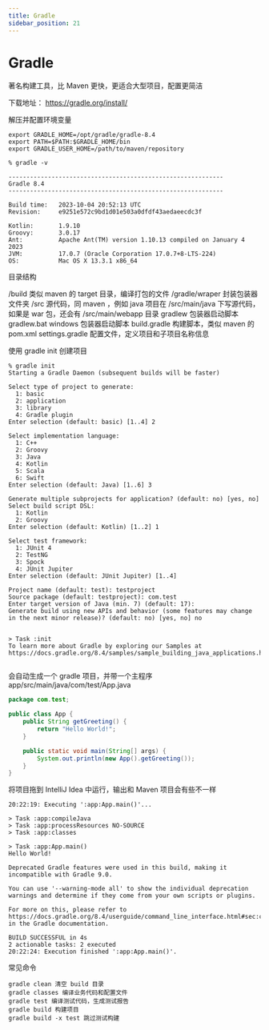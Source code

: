 ```yaml
---
title: Gradle
sidebar_position: 21
---
```


# Gradle

著名构建工具，比 Maven 更快，更适合大型项目，配置更简洁

下载地址： https://gradle.org/install/

解压并配置环境变量

```
export GRADLE_HOME=/opt/gradle/gradle-8.4
export PATH=$PATH:$GRADLE_HOME/bin
export GRADLE_USER_HOME=/path/to/maven/repository
```

```
% gradle -v

------------------------------------------------------------
Gradle 8.4
------------------------------------------------------------

Build time:   2023-10-04 20:52:13 UTC
Revision:     e9251e572c9bd1d01e503a0dfdf43aedaeecdc3f

Kotlin:       1.9.10
Groovy:       3.0.17
Ant:          Apache Ant(TM) version 1.10.13 compiled on January 4 2023
JVM:          17.0.7 (Oracle Corporation 17.0.7+8-LTS-224)
OS:           Mac OS X 13.3.1 x86_64

```

目录结构

/build 类似 maven 的 target 目录，编译打包的文件
/gradle/wraper 封装包装器文件夹
/src 源代码，同 maven ，例如 java 项目在 /src/main/java 下写源代码，如果是 war 包，还会有 /src/main/webapp 目录
gradlew 包装器启动脚本
gradlew.bat windows 包装器启动脚本
build.gradle 构建脚本，类似 maven 的 pom.xml
settings.gradle 配置文件，定义项目和子项目名称信息


使用 gradle init 创建项目

```
% gradle init
Starting a Gradle Daemon (subsequent builds will be faster)

Select type of project to generate:
  1: basic
  2: application
  3: library
  4: Gradle plugin
Enter selection (default: basic) [1..4] 2

Select implementation language:
  1: C++
  2: Groovy
  3: Java
  4: Kotlin
  5: Scala
  6: Swift
Enter selection (default: Java) [1..6] 3

Generate multiple subprojects for application? (default: no) [yes, no] 
Select build script DSL:
  1: Kotlin
  2: Groovy
Enter selection (default: Kotlin) [1..2] 1

Select test framework:
  1: JUnit 4
  2: TestNG
  3: Spock
  4: JUnit Jupiter
Enter selection (default: JUnit Jupiter) [1..4] 

Project name (default: test): testproject
Source package (default: testproject): com.test
Enter target version of Java (min. 7) (default: 17): 
Generate build using new APIs and behavior (some features may change in the next minor release)? (default: no) [yes, no] no


> Task :init
To learn more about Gradle by exploring our Samples at https://docs.gradle.org/8.4/samples/sample_building_java_applications.html


```

会自动生成一个 gradle 项目，并带一个主程序 app/src/main/java/com/test/App.java

```java
package com.test;

public class App {
    public String getGreeting() {
        return "Hello World!";
    }

    public static void main(String[] args) {
        System.out.println(new App().getGreeting());
    }
}
```

将项目拖到 IntelliJ Idea 中运行，输出和 Maven 项目会有些不一样

```
20:22:19: Executing ':app:App.main()'...

> Task :app:compileJava
> Task :app:processResources NO-SOURCE
> Task :app:classes

> Task :app:App.main()
Hello World!

Deprecated Gradle features were used in this build, making it incompatible with Gradle 9.0.

You can use '--warning-mode all' to show the individual deprecation warnings and determine if they come from your own scripts or plugins.

For more on this, please refer to https://docs.gradle.org/8.4/userguide/command_line_interface.html#sec:command_line_warnings in the Gradle documentation.

BUILD SUCCESSFUL in 4s
2 actionable tasks: 2 executed
20:22:24: Execution finished ':app:App.main()'.
```

常见命令

```
gradle clean 清空 build 目录
gradle classes 编译业务代码和配置文件
gradle test 编译测试代码，生成测试报告
gradle build 构建项目
gradle build -x test 跳过测试构建
```